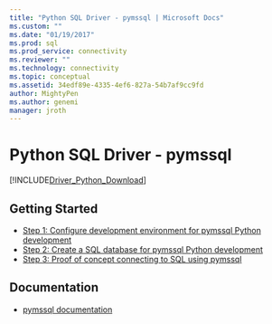 ```yaml
---
title: "Python SQL Driver - pymssql | Microsoft Docs"
ms.custom: ""
ms.date: "01/19/2017"
ms.prod: sql
ms.prod_service: connectivity
ms.reviewer: ""
ms.technology: connectivity
ms.topic: conceptual
ms.assetid: 34edf89e-4335-4ef6-827a-54b7af9cc9fd
author: MightyPen
ms.author: genemi
manager: jroth
---
```

# Python SQL Driver - pymssql
[!INCLUDE[Driver_Python_Download](../../../includes/driver_python_download.md)]

## Getting Started

* [Step 1: Configure development environment for pymssql Python development](../../../connect/python/pymssql/step-1-configure-development-environment-for-pymssql-python-development.md)  
* [Step 2: Create a SQL database for pymssql Python development](../../../connect/python/pymssql/step-2-create-a-sql-database-for-pymssql-python-development.md)  
* [Step 3: Proof of concept connecting to SQL using pymssql](../../../connect/python/pymssql/step-3-proof-of-concept-connecting-to-sql-using-pymssql.md)  

## Documentation
* [pymssql documentation](https://pymssql.org)  
